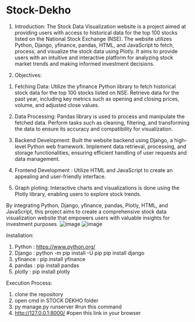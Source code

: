 # Stock-Dekho
1. Introduction:
The Stock Data Visualization website is a project aimed at providing users with access to
historical data for the top 100 stocks listed on the National Stock Exchange (NSE). The website utilizes Python, Django, yfinance, pandas, HTML, and JavaScript to fetch, process, and visualize the stock data using Plotly. It aims to provide users with an intuitive and interactive platform for analyzing stock market trends and making informed investment decisions.

2. Objectives:
1)	Fetching Data:
Utilize the yfinance Python library to fetch historical stock data for the top 100 stocks listed on NSE. Retrieve data for the past year, including key metrics such as opening and closing prices, volume, and adjusted close values.

2)	Data Processing: 
Pandas library is used to process and manipulate the fetched data. Perform tasks such as cleaning, filtering, and transforming the data to ensure its accuracy and compatibility for visualization.

3)	Backend Development: 
Built the website backend using Django, a high-level Python web framework. Implement data retrieval, processing, and storage functionalities, ensuring efficient handling of user requests and data management.

4)	Frontend Development :
Utilize HTML and JavaScript to create an appealing and user-friendly interface. 

5)	Graph ploting:
Interactive charts and visualizations is done using the Plotly library, enabling users to explore stock trends.

By integrating Python, Django, yfinance, pandas, Plotly, HTML, and JavaScript, this project aims to create a comprehensive stock data visualization website that empowers users with valuable insights for investment purposes.
![image](https://github.com/htrovert/Stock-Dekho/assets/65252003/89e84ba1-d92a-48e5-a80d-bb8bdaefedca)
![image](https://github.com/htrovert/Stock-Dekho/assets/65252003/5e53a2a7-a46f-4573-9c69-3f6cc48261fc)

Installation:

1) Python : https://www.python.org/ 
2) Django : python -m pip install -U pip
            pip install django
4) yfinance : pip install yfinance
5) pandas : pip install pandas
6) plotly : pip install plotly

Execution Process:

1) clone the repository
2) open cmd in STOCK DEKHO folder
3) py manage.py runserver  #run this command
4) http://127.0.0.1:8000/ #open this link in your browser
